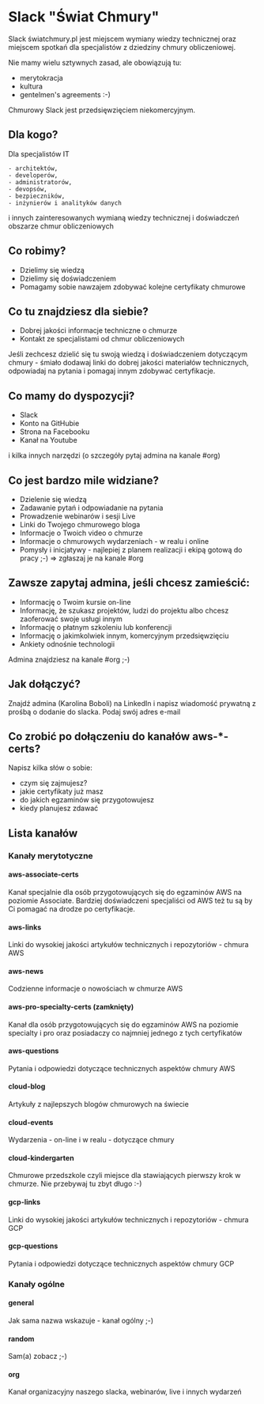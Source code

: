 # Slack "Świat Chmury"

Slack światchmury.pl jest miejscem wymiany wiedzy technicznej oraz miejscem spotkań dla specjalistów z dziedziny chmury obliczeniowej.

Nie mamy wielu sztywnych zasad, ale obowiązują tu:

- merytokracja
- kultura
- gentelmen's agreements :-)

Chmurowy Slack jest przedsięwzięciem niekomercyjnym.

## Dla kogo?

Dla specjalistów IT

    - architektów,
    - developerów,
    - administratorów,
    - devopsów,
    - bezpieczników,
    - inżynierów i analityków danych

i innych zainteresowanych wymianą wiedzy technicznej i doświadczeń obszarze chmur obliczeniowych

## Co robimy?

- Dzielimy się wiedzą
- Dzielimy się doświadczeniem
- Pomagamy sobie nawzajem zdobywać kolejne certyfikaty chmurowe

## Co tu znajdziesz dla siebie?

- Dobrej jakości informacje techniczne o chmurze
- Kontakt ze specjalistami od chmur obliczeniowych

Jeśli zechcesz dzielić się tu swoją wiedzą i doświadczeniem dotyczącym chmury - śmiało dodawaj linki do dobrej jakości materiałów technicznych, odpowiadaj na pytania i pomagaj innym zdobywać certyfikacje.

## Co mamy do dyspozycji?

- Slack
- Konto na GitHubie
- Strona na Facebooku
- Kanał na Youtube

i kilka innych narzędzi (o szczegóły pytaj admina na kanale #org)

## Co jest bardzo mile widziane?

- Dzielenie się wiedzą
- Zadawanie pytań i odpowiadanie na pytania
- Prowadzenie webinarów i sesji Live
- Linki do Twojego chmurowego bloga
- Informacje o Twoich video o chmurze
- Informacje o chmurowych wydarzeniach - w realu i online
- Pomysły i inicjatywy - najlepiej z planem realizacji i ekipą gotową do pracy ;-)
=> zgłaszaj je na kanale #org

## Zawsze zapytaj admina, jeśli chcesz zamieścić:

- Informację o Twoim kursie on-line
- Informację, że szukasz projektów, ludzi do projektu albo chcesz zaoferować swoje usługi innym
- Informację o płatnym szkoleniu lub konferencji
- Informację o jakimkolwiek innym, komercyjnym przedsięwzięciu
- Ankiety odnośnie technologii

Admina znajdziesz na kanale #org ;-)

## Jak dołączyć?

Znajdź admina (Karolina Boboli) na LinkedIn i napisz wiadomość prywatną z prośbą o dodanie do slacka. Podaj swój adres e-mail

## Co zrobić po dołączeniu do kanałów aws-*-certs?

Napisz kilka słów o sobie:

- czym się zajmujesz?
- jakie certyfikaty już masz
- do jakich egzaminów się przygotowujesz
- kiedy planujesz zdawać

## Lista kanałów

### Kanały merytotyczne

#### aws-associate-certs

Kanał specjalnie dla osób przygotowujących się do egzaminów AWS na poziomie Associate.
Bardziej doświadczeni specjaliści od AWS też tu są by Ci pomagać na drodze po certyfikacje.

#### aws-links

Linki do wysokiej jakości artykułów technicznych i repozytoriów - chmura AWS

#### aws-news

Codzienne informacje o nowościach w chmurze AWS

#### aws-pro-specialty-certs (zamknięty)

Kanał dla osób przygotowujących się do egzaminów AWS na poziomie specialty i pro oraz posiadaczy co najmniej jednego z tych certyfikatów

#### aws-questions

Pytania i odpowiedzi dotyczące technicznych aspektów chmury AWS

#### cloud-blog

Artykuły z najlepszych blogów chmurowych na świecie

#### cloud-events

Wydarzenia - on-line i w realu - dotyczące chmury

#### cloud-kindergarten

Chmurowe przedszkole czyli miejsce dla stawiających pierwszy krok w chmurze. Nie przebywaj tu zbyt długo :-)

#### gcp-links

Linki do wysokiej jakości artykułów technicznych i repozytoriów - chmura GCP

#### gcp-questions

Pytania i odpowiedzi dotyczące technicznych aspektów chmury GCP

### Kanały ogólne

#### general

Jak sama nazwa wskazuje - kanał ogólny ;-)

#### random

Sam(a) zobacz ;-)

#### org

Kanał organizacyjny naszego slacka, webinarów, live i innych wydarzeń
